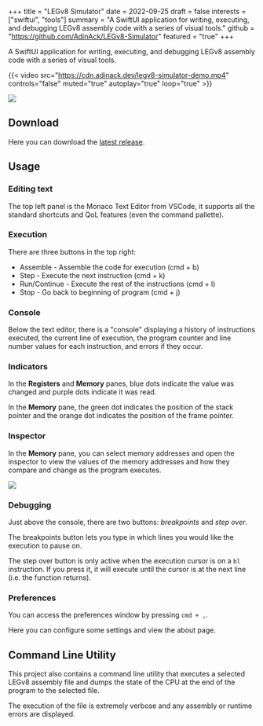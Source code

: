 +++
title = "LEGv8 Simulator"
date = 2022-09-25
draft = false
interests = ["swiftui", "tools"]
summary = "A SwiftUI application for writing, executing, and debugging LEGv8 assembly code with a series of visual tools."
github = "https://github.com/AdinAck/LEGv8-Simulator"
featured = "true"
+++

A SwiftUI application for writing, executing, and debugging LEGv8 assembly code with a series of visual tools.

{{< video src="https://cdn.adinack.dev/legv8-simulator-demo.mp4" controls="false" muted="true" autoplay="true" loop="true" >}}

![](https://cdn.adinack.dev/legv8-simulator-screenshot.png)

## Download
Here you can download the [latest release](https://github.com/AdinAck/LEGv8-Simulator/releases/).

## Usage
### Editing text
The top left panel is the Monaco Text Editor from VSCode, it supports all the standard shortcuts and QoL features (even the command pallette).

### Execution
There are three buttons in the top right:
- Assemble - Assemble the code for execution (cmd + b)
- Step - Execute the next instruction (cmd + k)
- Run/Continue - Execute the rest of the instructions (cmd + l)
- Stop - Go back to beginning of program (cmd + j)

### Console

Below the text editor, there is a "console" displaying a history of instructions executed, the current line of execution, the program counter and line number values for each instruction, and errors if they occur.

### Indicators

In the **Registers** and **Memory** panes, blue dots indicate the value was changed and purple dots indicate it was read.

In the **Memory** pane, the green dot indicates the position of the stack pointer and the orange dot indicates the position of the frame pointer.

### Inspector

In the **Memory** pane, you can select memory addresses and open the inspector to view the values of the memory addresses and how they compare and change as the program executes.

![](https://cdn.adinack.dev/legv8-simulator-inspector.png)

### Debugging

Just above the console, there are two buttons: *breakpoints* and *step over*.

The breakpoints button lets you type in which lines you would like the execution to pause on.

The step over button is only active when the execution cursor is on a `bl` instruction. If you press it, it will execute until the cursor is at the next line (i.e. the function returns).

### Preferences
You can access the preferences window by pressing `cmd + ,`.

Here you can configure some settings and view the about page.

## Command Line Utility
This project also contains a command line utility that executes a selected LEGv8 assembly file and dumps the state of the CPU at the end of the program to the selected file.

The execution of the file is extremely verbose and any assembly or runtime errors are displayed.
